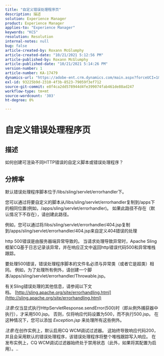 ```yaml
---
title: "自定义错误处理程序页"
description: 描述
solution: Experience Manager
product: Experience Manager
applies-to: "Experience Manager"
keywords: "KCS"
resolution: Resolution
internal-notes: null
bug: false
article-created-by: Roxann McGlumphy
article-created-date: "10/21/2021 5:12:56 PM"
article-published-by: Roxann McGlumphy
article-published-date: "10/21/2021 5:14:26 PM"
version-number: 1
article-number: KA-17479
dynamics-url: "https://adobe-ent.crm.dynamics.com/main.aspx?forceUCI=1&pagetype=entityrecord&etn=knowledgearticle&id=4c665521-9232-ec11-b6e5-000d3a5ba97a"
exl-id: 93225b9d-2310-4f3b-8523-79059f3ef712
source-git-commit: e8f4ca2dd578944d4fe399074fab461de88ad247
workflow-type: tm+mt
source-wordcount: '303'
ht-degree: 0%

---
```


# 自定义错误处理程序页

## 描述


如何创建可渲染不同HTTP错误的自定义脚本或错误处理程序？


## 分辨率


默认错误处理程序脚本位于/libs/sling/servlet/errorhandler下。

您可以通过将要自定义的脚本从/libs/sling/servlet/errorhandler复制到/apps下的相同位置(例如，/apps/sling/servlet/errorhandler)。 如果此路径不存在（默认情况下不存在），请创建此路径。

例如，您可以通过将/libs/sling/servlet/errorhandler/404.jsp复制到/apps/sling/servlet/errorhandler/404.jsp来自定义404错误的处理

http 500错误是由服务器端异常导致的。 当请求处理导致异常时，Apache Sling框架CQ基于日志记录该异常，并在响应正文中返回http错误代码500和异常堆栈跟踪。

要处理500错误，错误处理程序脚本的文件名必须与异常类（或者它是超类）相同。 例如，为了处理所有例外，请创建一个脚本/apps/sling/servlet/errorhandler/Throwable.jsp。

有关Sling错误处理的其他信息，请参阅以下文档。 [http://sling.apache.org/site/errorhandling.html](http://sling.apache.org/site/errorhandling.html)

*注意*:仅当显式执行HttpServletResponse.sendError(500)时（即从例外捕获器中执行），才采用500.jsp。
否则，仅将响应代码设置为500，而不执行500.jsp。
在这种情况下，您可以添加 *Exception.jsp* 来处理所有这些例外。

*注意*:在创作实例上，默认启用CQ WCM调试过滤器。 这始终导致响应代码200，并且会采用默认的错误处理程序，该错误处理程序将整个堆栈跟踪写入响应。 在发布实例上，CQ WCM调试过滤器始终处于禁用状态（此外，如果将其配置为启用）。..
